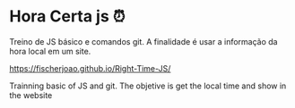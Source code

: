 # Hora Certa js ⏰
Treino de JS básico e comandos git. A finalidade é usar a informação da hora local em um site.

https://fischerjoao.github.io/Right-Time-JS/

Trainning basic of JS and git. The objetive is get the local time and show in the website
